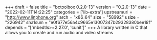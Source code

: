 +++
draft = false
title = "bctoolbox 0.2.0-13"
version = "0.2.0-13"
date = "2022-02-11T14:22:25"
categories = ['lib-extra']
upstreamurl = "http://www.linphone.org"
arch = "x86_64"
size = "58992"
usize = "226942"
sha1sum = "e0f677e56a4c9665e13007347b29328380bee19f"
depends = "['mbedtls>=2.27.0', 'cunit']"
+++
A library written in C that allows you to create and run audio and video streams